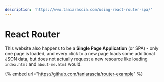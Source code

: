 ```yaml
---
description: 'https://www.taniarascia.com/using-react-router-spa/'
---
```


# React Router

This website also happens to be a **Single Page Application** \(or SPA\) - only one page is loaded, and every click to a new page loads some additional JSON data, but does not actually request a new resource like loading `index.html` and `about-me.html` would.

{% embed url="https://github.com/taniarascia/router-example" %}





